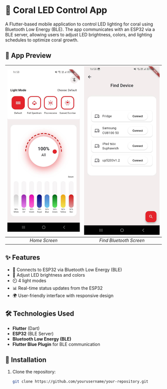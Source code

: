 # 🌊 Coral LED Control App

A Flutter-based mobile application to control LED lighting for coral using Bluetooth Low Energy (BLE). The app communicates with an ESP32 via a BLE server, allowing users to adjust LED brightness, colors, and lighting schedules to optimize coral growth.

## 📸 App Preview
| ![Home Screen](https://raw.githubusercontent.com/7uicy/flutter-coral-light-control-app/refs/heads/master/48099_0.jpg) | ![Find Bluetooth Screen](https://github.com/7uicy/flutter-coral-light-control-app/blob/master/48100_0.jpg?raw=true) |
|:--------------------------------------:|:--------------------------------------:|
| *Home Screen* | *Find Bluetooth Screen* |
 

## ✨ Features
- 🔵 Connects to ESP32 via Bluetooth Low Energy (BLE)
- 🎨 Adjust LED brightness and colors
- ⏲️ 4 light modes 
- 📊 Real-time status updates from the ESP32
- 🌍 User-friendly interface with responsive design

## 🛠️ Technologies Used
- **Flutter** (Dart)
- **ESP32** (BLE Server)
- **Bluetooth Low Energy (BLE)**
- **Flutter Blue Plugin** for BLE communication

## 🚀 Installation
1. Clone the repository:
   ```sh
   git clone https://github.com/yourusername/your-repository.git

